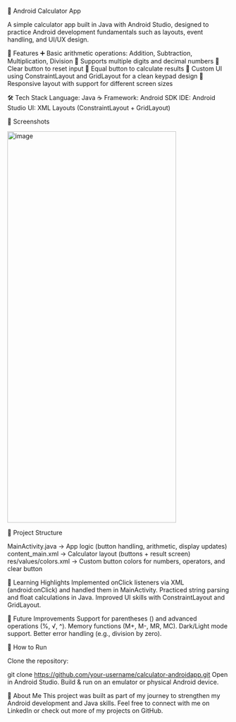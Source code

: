 📱 Android Calculator App

A simple calculator app built in Java with Android Studio, designed to practice Android development fundamentals such as layouts, event handling, and UI/UX design.

🚀 Features
➕ Basic arithmetic operations: Addition, Subtraction, Multiplication, Division
🔢 Supports multiple digits and decimal numbers
🧹 Clear button to reset input
🟰 Equal button to calculate results
🎨 Custom UI using ConstraintLayout and GridLayout for a clean keypad design
📱 Responsive layout with support for different screen sizes

🛠️ Tech Stack
Language: Java ☕
Framework: Android SDK
IDE: Android Studio
UI: XML Layouts (ConstraintLayout + GridLayout)

📸 Screenshots

<img width="383" height="888" alt="image" src="https://github.com/user-attachments/assets/d39af6e4-3488-4ec9-aa5e-0add7c94e2c7" />

📂 Project Structure

MainActivity.java → App logic (button handling, arithmetic, display updates)
content_main.xml → Calculator layout (buttons + result screen)
res/values/colors.xml → Custom button colors for numbers, operators, and clear button

📖 Learning Highlights
Implemented onClick listeners via XML (android:onClick) and handled them in MainActivity.
Practiced string parsing and float calculations in Java.
Improved UI skills with ConstraintLayout and GridLayout.

🔮 Future Improvements
Support for parentheses () and advanced operations (%, √, ^).
Memory functions (M+, M-, MR, MC).
Dark/Light mode support.
Better error handling (e.g., division by zero).

📌 How to Run

Clone the repository:

git clone https://github.com/your-username/calculator-androidapp.git
Open in Android Studio.
Build & run on an emulator or physical Android device.

🙌 About Me
This project was built as part of my journey to strengthen my Android development and Java skills.
Feel free to connect with me on LinkedIn or check out more of my projects on GitHub.



